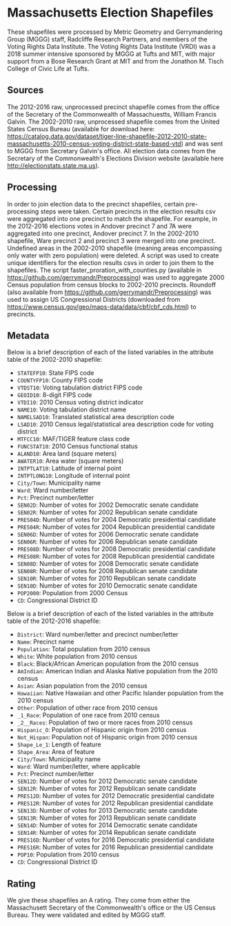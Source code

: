 # Massachusetts Election Shapefiles
These shapefiles were processed by Metric Geometry and Gerrymandering Group (MGGG) staff, Radcliffe Research Partners, and members of the Voting Rights Data Institute. The Voting Rights Data Institute (VRDI) was a 2018 summer intensive sponsored by MGGG at Tufts and MIT, with major support from a Bose Research Grant at MIT and from the Jonathon M. Tisch College of Civic Life at Tufts.

## Sources
The 2012-2016 raw, unprocessed precinct shapefile comes from the office of the Secretary of the Commonwealth of Massachuestts, William Francis Galvin. The 2002-2010 raw, unprocessed shapefile comes from the United States Census Bureau (available for download here: https://catalog.data.gov/dataset/tiger-line-shapefile-2012-2010-state-massachusetts-2010-census-voting-district-state-based-vtd) and was sent to MGGG from Secretary Galvin's office. All election data comes from the Secretary of the Commonwealth's Elections Division website (available here http://electionstats.state.ma.us).

## Processing
In order to join election data to the precinct shapefiles, certain pre-processing steps were taken. Certain precincts in the election results csv were aggregated into one precinct to match the shapefile. For example, in the 2012-2016 elections votes in Andover precinct 7 and 7A were aggregated into one precinct, Andover precinct 7. In the 2002-2010 shapefile, Ware precinct 2 and precinct 3 were merged into one precinct. Undefined areas in the 2002-2010 shapefile (meaning areas encompassing only water with zero population) were deleted. A script was used to create unique identifiers for the election results csvs in order to join them to the shapefiles. The script faster_proration_with_counties.py (available in https://github.com/gerrymandr/Preprocessing) was used to aggregate 2000 Census population from census blocks to 2002-2010 precincts. Roundoff (also available from https://github.com/gerrymandr/Preprocessing) was used to assign US Congressional Districts (downloaded from https://www.census.gov/geo/maps-data/data/cbf/cbf_cds.html) to precincts.

## Metadata
Below is a brief description of each of the listed variables in the attribute table of the 2002-2010 shapefile:
- `STATEFP10`: State FIPS code
- `COUNTYFP10`: County FIPS code
- `VTDST10`: Voting tabulation district FIPS code
- `GEOID10`: 8-digit FIPS code
- `VTDI10`: 2010 Census voting district indicator
- `NAME10`: Voting tabulation district name
- `NAMELSAD10`: Translated statistical area description code
- `LSAD10`: 2010 Census legal/statistical area description code for voting district 
- `MTFCC10`: MAF/TIGER feature class code
- `FUNCSTAT10`: 2010 Census functional status
- `ALAND10`: Area land (square meters)
- `AWATER10`: Area water (square meters)
- `INTPTLAT10`: Latitude of internal point
- `INTPTLONG10`: Longitude of internal point
- `City/Town`: Municipality name
- `Ward`: Ward number/letter
- `Pct`: Precinct number/letter
- `SEN02D`: Number of votes for 2002 Democratic senate candidate
- `SEN02R`: Number of votes for 2002 Republican senate candidate
- `PRES04D`: Number of votes for 2004 Democratic presidential candidate
- `PRES04R`: Number of votes for 2004 Republican presidential candidate
- `SEN06D`: Number of votes for 2006 Democratic senate candidate
- `SEN06R`: Number of votes for 2006 Republican senate candidate
- `PRES08D`: Number of votes for 2008 Democratic presidential candidate
- `PRES08R`: Number of votes for 2008 Republican presidential candidate
- `SEN08D`: Number of votes for 2008 Democratic senate candidate
- `SEN08R`: Number of votes for 2008 Republican senate candidate
- `SEN10R`: Number of votes for 2010 Republican senate candidate
- `SEN10D`: Number of votes for 2010 Democratic senate candidate
- `POP2000`: Population from 2000 Census
- `CD`: Congressional District ID

Below is a brief description of each of the listed variables in the attribute table of the 2012-2016 shapefile:
- `District`: Ward number/letter and precinct number/letter
- `Name`: Precinct name
- `Population`: Total population from 2010 census
- `White`: White population from 2010 census
- `Black`: Black/African American population from the 2010 census
- `AmIndian`: American Indian and Alaska Native population from the 2010 census
- `Asian`: Asian population from the 2010 census
- `Hawaiian`: Native Hawaiian and other Pacific Islander population from the 2010 census
- `Other`: Population of other race from 2010 census
- `_1_Race`: Population of one race from 2010 census
- `_2__Races`: Population of two or more races from 2010 census
- `Hispanic_O`: Population of Hispanic origin from 2010 census
- `Not_Hispan`: Population not of Hispanic origin from 2010 census
- `Shape_Le_1`: Length of feature
- `Shape_Area`: Area of feature 
- `City/Town`: Municipality name
- `Ward`: Ward number/letter, where applicable
- `Pct`: Precinct number/letter
- `SEN12D`: Number of votes for 2012 Democratic senate candidate
- `SEN12R`: Number of votes for 2012 Republican senate candidate
- `PRES12D`: Number of votes for 2012 Democratic presidential candidate
- `PRES12R`: Number of votes for 2012 Republican presidential candidate
- `SEN13D`: Number of votes for 2013 Democratic senate candidate
- `SEN13R`: Number of votes for 2013 Republican senate candidate
- `SEN14D`: Number of votes for 2014 Democratic senate candidate
- `SEN14R`: Number of votes for 2014 Republican senate candidate
- `PRES16D`: Number of votes for 2016 Democratic presidential candidate
- `PRES16R`: Number of votes for 2016 Republican presidential candidate
- `POP10`: Population from 2010 census
- `CD`: Congressional District ID

## Rating
We give these shapefiles an A rating. They come from either the Massachusett Secretary of the Commonwealth's office or the US Census Bureau. They were validated and edited by MGGG staff.
